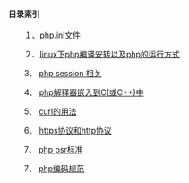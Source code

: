 #### 目录索引

&emsp;&emsp;１、[php.ini文件](https://github.com/buchongyu/buchongyu.github.io/blob/master/php/php.ini.MD)

&emsp;&emsp;２、[linux下php编译安转以及php的运行方式](https://github.com/buchongyu/buchongyu.github.io/blob/master/php/compile_install.MD)
  
&emsp;&emsp;3、 [php session 相关](https://github.com/buchongyu/buchongyu.github.io/blob/master/php/session.MD)

&emsp;&emsp;4、 [php解释器嵌入到C(或C++)中](https://github.com/buchongyu/buchongyu.github.io/blob/master/php/php_embed.MD)

&emsp;&emsp;5、 [curl的用法](https://github.com/buchongyu/buchongyu.github.io/blob/master/php/curl.MD)

&emsp;&emsp;6、 [https协议和http协议](https://github.com/buchongyu/buchongyu.github.io/blob/master/php/http_https.MD)

&emsp;&emsp;7、 [php psr标准](http://www.kkh86.com/it/code-standard/guide-psr-desc.html)

&emsp;&emsp;7、 [php编码规范](http://www.kkh86.com/it/code-standard/guide-psr-desc.html)
